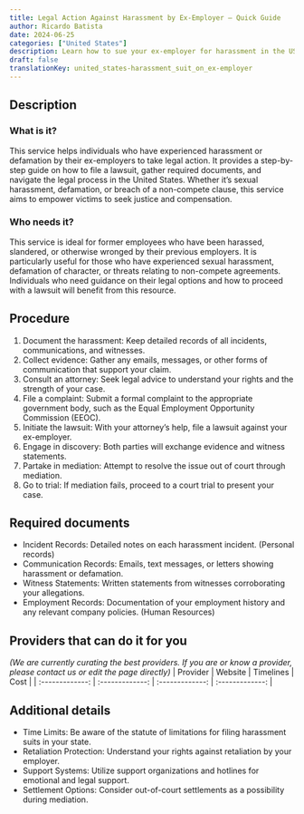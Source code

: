 ```yaml
---
title: Legal Action Against Harassment by Ex-Employer – Quick Guide
author: Ricardo Batista
date: 2024-06-25
categories: ["United States"]
description: Learn how to sue your ex-employer for harassment in the USA with this simple step-by-step guide. Get started today with necessary documents.
draft: false
translationKey: united_states-harassment_suit_on_ex-employer
---
```


## Description
### What is it?
This service helps individuals who have experienced harassment or defamation by their ex-employers to take legal action. It provides a step-by-step guide on how to file a lawsuit, gather required documents, and navigate the legal process in the United States. Whether it’s sexual harassment, defamation, or breach of a non-compete clause, this service aims to empower victims to seek justice and compensation.

### Who needs it?
This service is ideal for former employees who have been harassed, slandered, or otherwise wronged by their previous employers. It is particularly useful for those who have experienced sexual harassment, defamation of character, or threats relating to non-compete agreements. Individuals who need guidance on their legal options and how to proceed with a lawsuit will benefit from this resource.

## Procedure

1. Document the harassment: Keep detailed records of all incidents, communications, and witnesses.
2. Collect evidence: Gather any emails, messages, or other forms of communication that support your claim.
3. Consult an attorney: Seek legal advice to understand your rights and the strength of your case.
4. File a complaint: Submit a formal complaint to the appropriate government body, such as the Equal Employment Opportunity Commission (EEOC).
5. Initiate the lawsuit: With your attorney’s help, file a lawsuit against your ex-employer.
6. Engage in discovery: Both parties will exchange evidence and witness statements.
7. Partake in mediation: Attempt to resolve the issue out of court through mediation.
8. Go to trial: If mediation fails, proceed to a court trial to present your case.


## Required documents

- Incident Records: Detailed notes on each harassment incident. (Personal records)
- Communication Records: Emails, text messages, or letters showing harassment or defamation.
- Witness Statements: Written statements from witnesses corroborating your allegations.
- Employment Records: Documentation of your employment history and any relevant company policies. (Human Resources)


## Providers that can do it for you
_(We are currently curating the best providers. If you are or know a provider, please contact us or edit the page directly)_
| Provider        |     Website     |     Timelines    |       Cost      |
| :-------------: | :-------------: |  :-------------: | :-------------: |

## Additional details

- Time Limits: Be aware of the statute of limitations for filing harassment suits in your state.
- Retaliation Protection: Understand your rights against retaliation by your employer.
- Support Systems: Utilize support organizations and hotlines for emotional and legal support.
- Settlement Options: Consider out-of-court settlements as a possibility during mediation.

